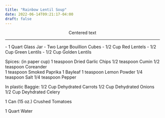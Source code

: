```yaml
---
title: "Rainbow Lentil Soup"
date: 2022-06-14T09:21:17-04:00
draft: false
---
```


<html>
<p style="text-align: center;">Centered text</p>
<hr>
- 1 Quart Glass Jar
- Two Large Bouillion Cubes
- 1/2 Cup Red Lentels
- 1/2 Cup Green Lentils
- 1/2 Cup Golden Lentils

Spices: (in paper cup)
1 teaspoon Dried Garlic Chips
1/2 teaspoon Cumin
1/2 teaspoon Coreander                                  
1 teaspoon Smoked Paprika
1 Bayleaf
1 teaspoon Lemon Powder
1/4 teaspoon Salt
1/4 teaspoon Pepper

In plastic Baggie:
1/2 Cup Dehydrated Carrots
1/2 Cup Dehydrated Onions
1/2 Cup Deyhdrated Celery

1 Can (15 oz.) Crushed Tomatoes

1 Quart Water

</html>



